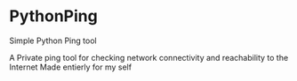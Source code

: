 # PythonPing
Simple Python Ping tool

A Private ping tool for checking network connectivity and reachability to the Internet
Made entierly for my self
